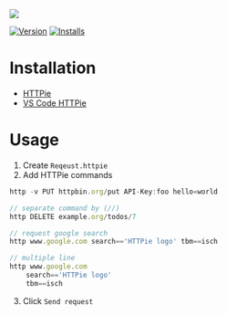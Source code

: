 ![](https://raw.githubusercontent.com/wk-j/vscode-httpie/master/resource/logo.png)

[![Version](https://vsmarketplacebadge.apphb.com/version/wk-j.vscode-httpie.svg)](https://marketplace.visualstudio.com/items?itemName=wk-j.vscode-httpie) [![Installs](https://vsmarketplacebadge.apphb.com/installs-short/wk-j.vscode-httpie.svg)](https://marketplace.visualstudio.com/items?itemName=wk-j.vscode-httpie)

# Installation

- [HTTPie](https://httpie.org)
- [VS Code HTTPie](https://marketplace.visualstudio.com/items?itemName=wk-j.vscode-httpie)

# Usage

1. Create `Reqeust.httpie`
2. Add HTTPie commands

```javascript
http -v PUT httpbin.org/put API-Key:foo hello=world

// separate command by (//)
http DELETE example.org/todos/7

// request google search
http www.google.com search=='HTTPie logo' tbm==isch

// multiple line
http www.google.com
    search=='HTTPie logo'
    tbm==isch
```

3. Click `Send request`